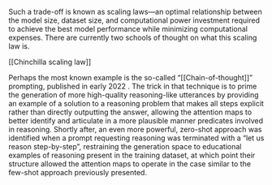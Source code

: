 


Such a trade-off is known as scaling laws—an optimal relationship between the  model size, dataset size, and computational power investment required to achieve  the best model performance while minimizing computational expenses. There are  currently two schools of thought on what this scaling law is. 

[[Chinchilla scaling law]]

Perhaps the most known example is the so-called “[[Chain-of-thought]]” prompting,  published in early 2022 . The trick in that technique is to prime the generation of  more high-quality reasoning-like utterances by providing an example of a solution  to a reasoning problem that makes all steps explicit rather than directly outputting  the answer, allowing the attention maps to better identify and articulate in a more  plausible manner predicates involved in reasoning. Shortly after, an even more  powerful, zero-shot approach was identified when a prompt requesting reasoning  was terminated with a “let us reason step-by-step”, restraining the generation  space to educational examples of reasoning present in the training dataset, at which  point their structure allowed the attention maps to operate in the case similar to the  few-shot approach previously presented. 

